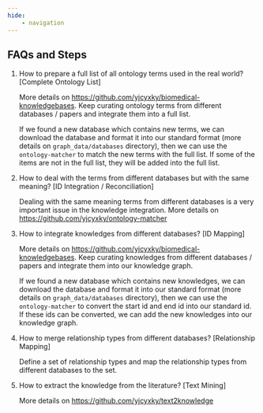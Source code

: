 ```yaml
---
hide:
	- navigation
---
```


## FAQs and Steps

1. How to prepare a full list of all ontology terms used in the real world? [Complete Ontology List]

    More details on https://github.com/yjcyxky/biomedical-knowledgebases. Keep curating ontology terms from different databases / papers and integrate them into a full list.

    If we found a new database which contains new terms, we can download the database and format it into our standard format (more details on `graph_data/databases` directory), then we can use the `ontology-matcher` to match the new terms with the full list. If some of the items are not in the full list, they will be added into the full list.

2. How to deal with the terms from different databases but with the same meaning? [ID Integration / Reconciliation]

    Dealing with the same meaning terms from different databases is a very important issue in the knowledge integration. More details on https://github.com/yjcyxky/ontology-matcher

3. How to integrate knowledges from different databases? [ID Mapping]

    More details on https://github.com/yjcyxky/biomedical-knowledgebases. Keep curating knowledges from different databases / papers and integrate them into our knowledge graph.

    If we found a new database which contains new knowledges, we can download the database and format it into our standard format (more details on `graph_data/databases` directory), then we can use the `ontology-matcher` to convert the start id and end id into our standard id. If these ids can be converted, we can add the new knowledges into our knowledge graph.

4. How to merge relationship types from different databases? [Relationship Mapping]

    Define a set of relationship types and map the relationship types from different databases to the set.

5. How to extract the knowledge from the literature? [Text Mining]

    More details on https://github.com/yjcyxky/text2knowledge